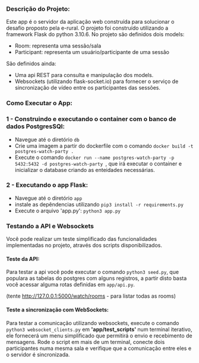### Descrição do Projeto:

Este app é o servidor da aplicação web construída para solucionar o desafio proposto pela e-rural.
O projeto foi construído utilizando a framework Flask do python 3.10.6. No projeto são definidos dois models:

- Room: representa uma sessão/sala
- Participant: representa um usuário/participante de uma sessão

São definidos ainda:

- Uma api REST para consulta e manipulação dos models.
- Websockets (utilizando flask-socket.io) para fornecer o serviço de sincronização de vídeo entre os participantes das sessões.

### Como Executar o App:

### 1 - Construindo e executando o container com o banco de dados PostgresSQl:

- Navegue até o diretório `db`
- Crie uma imagem a partir do dockerfile com o comando `docker build -t postgres-watch-party .`
- Execute o comando `docker run --name postgres-watch-party -p 5432:5432 -d postgres-watch-party
`, que irá executar o container e inicializar o database criando as enteidades necessárias.

### 2 - Executando o app Flask:

- Navegue até o diretório `app`
- instale as depêndencias utilizando `pip3 install -r requirements.py`
- Execute o arquivo 'app.py': `python3 app.py`

### Testando a API e Websockets

Você pode realizar um teste simplificado das funcionalidades implementadas no projeto, através dos scripts disponibilizados.

#### Teste da API:

Para testar a api você pode executar o comando `python3 seed.py`, que populara as tabelas do postgres com alguns registros, a partir disto basta você acessar alguma rotas definidas em `app/api.py`.

(tente http://127.0.0.1:5000/watch/rooms - para listar todas as rooms)

#### Teste a sincronização com WebSockets:

Para testar a comunicação utilizando websockets, execute o comando `python3 websocket_clients.py` em **'app/test_scripts'** num terminal iterativo, ele fornecerá um menu simplificado que permitirá o envio e recebimento de mensagens. Rode o script em mais de um terminal, conecte dois participantes numa mesma sala e verifique que a comunicação entre eles e o servidor é sincronizada.
